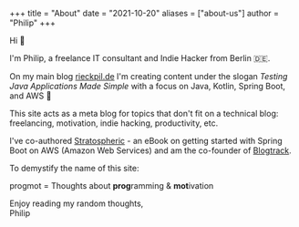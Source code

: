 +++
title = "About"
date = "2021-10-20"
aliases = ["about-us"]
author = "Philip"
+++

Hi :wave:

I'm Philip, a freelance IT consultant and Indie Hacker from Berlin :de:.

On my main blog [rieckpil.de](https://rieckpil.de/) I'm creating content under the slogan _Testing Java Applications Made Simple_ with a focus on Java, Kotlin, Spring Boot, and AWS :leaves:

This site acts as a meta blog for topics that don't fit on a technical blog: freelancing, motivation, indie hacking, productivity, etc.

I've co-authored [Stratospheric](https://stratospheric.dev/) - an eBook on getting started with Spring Boot on AWS (Amazon Web Services) and am the co-founder of [Blogtrack](https://www.blogtrack.io/).

To demystify the name of this site:

progmot = Thoughts about **prog**ramming & **mot**ivation

Enjoy reading my random thoughts,\
Philip
